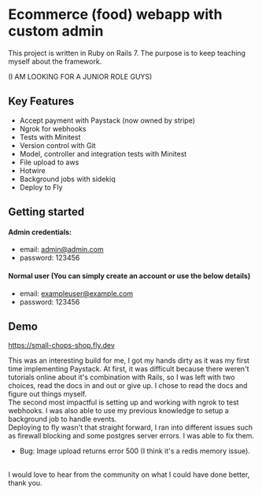# Ecommerce (food) webapp with custom admin
This project is written in Ruby on Rails 7. The purpose is to keep teaching myself about the framework.

(I AM LOOKING FOR A JUNIOR ROLE GUYS)
## Key Features
- Accept payment with Paystack (now owned by stripe)
- Ngrok for webhooks
- Tests with Minitest
- Version control with Git
- Model, controller and integration tests with Minitest
- File upload to aws
- Hotwire
- Background jobs with sidekiq
- Deploy to Fly
## Getting started
#### Admin credentials:
- email: admin@admin.com
- password: 123456

#### Normal user (You can simply create an account or use the below details)
- email: exampleuser@example.com
- password: 123456

## Demo

https://small-chops-shop.fly.dev
 
This was an interesting build for me, I got my hands dirty as it was my first time implementing Paystack. At first, it was difficult because there weren't tutorials online about it's combination with Rails, so I was left with two choices, read the docs in and out or give up. I chose to read  the docs and figure out things myself.
<br>
The second most impactful is setting up and working with ngrok to test webhooks. I was also able to use my previous knowledge to setup a background job to handle events.
<br>
Deploying to fly wasn't that straight forward, I ran into different issues such as firewall blocking and some postgres server errors. I was able to fix them.
<br>
- Bug: Image upload returns error 500 (I think it's a redis memory issue).
<br>
I would love to hear from the community on what I could have done better, thank you.
